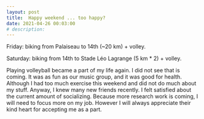```yaml
---
layout: post
title:  Happy weekend ... too happy?
date: 2021-04-26 00:03:00
# description: 
---
```


Friday: biking from Palaiseau to 14th (~20 km) + volley.

Saturday: biking from 14th to Stade Léo Lagrange (5 km * 2) + volley.

Playing volleyball became a part of my life again. I did not see that is coming. It was as fun as our music group, and it was good for health. Although I had too much exercise this weekend and did not do much about my stuff. Anyway, I knew many new friends recently. I felt satisfied about the current amount of socializing. Because more research work is coming, I will need to focus more on my job. However I will always appreciate their kind heart for accepting me as a part.
